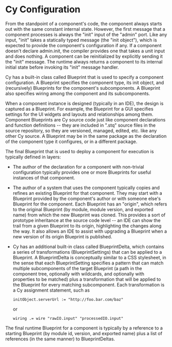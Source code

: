 Cy Configuration
================

From the standpoint of a component's code, the component always starts out with the same constant
internal state.  However, the first message that a component processes is always the "init" input of
the "admin" port.  Like any input, "init" takes a statically typed message (the "init object"),
which is expected to provide the component's configuration if any.  If a component doesn't declare
admin.init, the compiler provides one that takes a unit input and does nothing.  A component can be
reinitialized by explicitly sending it the "init" message. The runtime always returns a component to
its internal initial state before invoking its "init" message handler.

Cy has a built-in class called Blueprint that is used to specify a component configuration.  A
Blueprint specifies the component type, its init object, and (recursively) Blueprints for the
component's subcomponents.  A Blueprint also specifies wiring among the component and its
subcomponents.

When a component instance is designed (typically in an IDE), the design is captured as a Blueprint.
For example, the Blueprint for a GUI specifies settings for the UI widgets and layouts and
relationships among them.  Component Blueprints are Cy source code just like component
declarations and function definitions -- they are included in ".stq" source files in the source
repository, so they are versioned, managed, edited, etc. like any other Cy source.  A Blueprint
may be in the same package as the declaration of the component type it configures, or in a different
package.

The final Blueprint that is used to deploy a component for execution is typically defined in layers:

* The author of the declaration for a component with non-trivial configuration typically provides
  one or more Blueprints for useful instances of that component.

* The author of a system that uses the component typically copies and refines an existing Blueprint
  for that component.  They may start with a Blueprint provided by the component's author or with
  someone else's Blueprint for the component.  Each Blueprint has an "origin", which refers to the
  original Blueprint (by module, module version, and exported name) from which the new Blueprint was
  cloned.  This provides a sort of prototype inheritance at the source code level -- an IDE can show
  the trail from a given Blueprint to its origin, highlighting the changes along the way.  It also 
  allows an IDE to assist with upgrading a Blueprint when a new version of its origin Blueprint is
  published.

* Cy has an additional built-in class called BlueprintDelta, which contains a series of
  transformations (BlueprintSettings) that can be applied to a Blueprint.  A BlueprintDelta is
  conceptually similar to a CSS stylesheet, in the sense that each BlueprintSetting specifies a
  pattern that can match multiple subcomponents of the target Blueprint (a path in the component
  tree, optionally with wildcards, and optionally with properties to be matched) plus a
  transformation that will be applied to the Blueprint for every matching subcomponent.  Each
  transformation is a Cy assignment statement, such as 
  
  `initObject.serverUrl := "http://foo.bar.com/baz"`

  or

  `wiring .= wire "rawIO.input" "processedIO.input"`

The final runtime Blueprint for a component is typically by a reference to a starting Blueprint
(by module id, version, and exported name) plus a list of references (in the same manner)
to BlueprintDeltas.


  